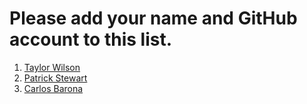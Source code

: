 # Please add your name and GitHub account to this list.

1. [Taylor Wilson](https://github.com/Taylor-Wilson1)
1. [Patrick Stewart](http://www.patrickstewart.org/)
1. [Carlos Barona](https://github.com/Cbarona)